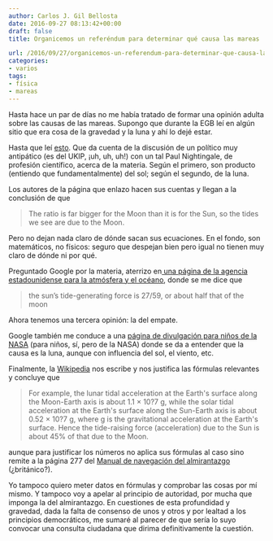 ```yaml
---
author: Carlos J. Gil Bellosta
date: 2016-09-27 08:13:42+00:00
draft: false
title: Organicemos un referéndum para determinar qué causa las mareas

url: /2016/09/27/organicemos-un-referendum-para-determinar-que-causa-las-mareas/
categories:
- varios
tags:
- física
- mareas
---
```


Hasta hace un par de días no me había tratado de formar una opinión adulta sobre las causas de las mareas. Supongo que durante la EGB leí en algún sitio que era cosa de la gravedad y la luna y ahí lo dejé estar.

Hasta que leí [esto](https://plus.maths.org/content/political-tides). Que da cuenta de la discusión de un político muy antipático (es del UKIP, ¡uh, uh, uh!) con un tal Paul Nightingale, de profesión científico, acerca de la materia. Según el primero, son producto (entiendo que fundamentalmente) del sol; según el segundo, de la luna.

Los autores de la página que enlazo hacen sus cuentas y llegan a la conclusión de que

>The ratio is far bigger for the Moon than it is for the Sun, so the tides we see are due to the Moon.

Pero no dejan nada claro de dónde sacan sus ecuaciones. En el fondo, son matemáticos, no físicos: seguro que despejan bien pero igual no tienen muy claro de dónde ni por qué.

Preguntado Google por la materia, aterrizo en[ una página de la agencia estadounidense para la atmósfera y el océano](http://oceanservice.noaa.gov/education/kits/tides/tides02_cause.html), donde se me dice que

>the sun’s tide-generating force is 27/59, or about half that of the moon

Ahora tenemos una tercera opinión: la del empate.

Google también me conduce a una [página de divulgación para niños de la NASA](http://scijinks.jpl.nasa.gov/tides/) (para niños, sí, pero de la NASA) donde se da a entender que la causa es la luna, aunque con influencia del sol, el viento, etc.

Finalmente, la [Wikipedia](https://en.wikipedia.org/wiki/Tidal_force) nos escribe y nos justifica las fórmulas relevantes y concluye que

>For example, the lunar tidal acceleration at the Earth's surface along the Moon-Earth axis is about 1.1 × 10?7 g, while the solar tidal acceleration at the Earth's surface along the Sun-Earth axis is about 0.52 × 10?7 g, where g is the gravitational acceleration at the Earth's surface. Hence the tide-raising force (acceleration) due to the Sun is about 45% of that due to the Moon.

aunque para justificar los números no aplica sus fórmulas al caso sino remite a la página 277 del [Manual de navegación del almirantazgo](https://books.google.es/books?id=GCgXCxG4VLcC&redir_esc=y) (¿británico?).

Yo tampoco quiero meter datos en fórmulas y comprobar las cosas por mí mismo. Y tampoco voy a apelar al principio de autoridad, por mucha que imponga la del almirantazgo. En cuestiones de esta profundidad y gravedad, dada la falta de consenso de unos y otros y por lealtad a los principios democráticos, me sumaré al parecer de que sería lo suyo convocar una consulta ciudadana que dirima definitivamente la cuestión.
